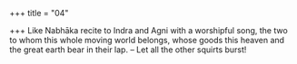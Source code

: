 +++
title = "04"

+++
Like Nabhāka recite to Indra and Agni with a worshipful song, the two to whom this whole moving world belongs,
whose goods this heaven and the great earth bear in their lap.
– Let all the other squirts burst!